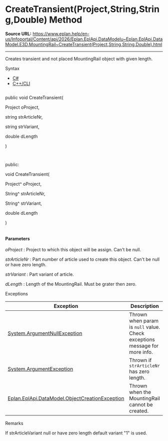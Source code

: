 # CreateTransient(Project,String,String,Double) Method

**Source URL:** https://www.eplan.help/en-us/Infoportal/Content/api/2026/Eplan.EplApi.DataModelu~Eplan.EplApi.DataModel.E3D.MountingRail~CreateTransient(Project,String,String,Double).html

---

Creates transient and not placed MountingRail object with given length.

Syntax

- [C#](#i-syntax-CS)
- [C++/CLI](#i-syntax-CPP2005)

```
```
public void CreateTransient( 

   Project oProject,

   string strArticleNr,

   string strVariant,

   double dLength

)
```
```

```
```
public:

void CreateTransient( 

   Project^ oProject,

   String^ strArticleNr,

   String^ strVariant,

   double dLength

)
```
```

#### Parameters

*oProject*
:   Project to which this object will be assign. Can't be null.

*strArticleNr*
:   Part number of article used to create this object. Can't be null or have zero length.

*strVariant*
:   Part variant of article.

*dLength*
:   Length of the MountingRail. Must be grater then zero.

Exceptions

| Exception | Description |
| --- | --- |
| [System.ArgumentNullException](#) | Thrown when param is `null` value. Check exceptions message for more info. |
| [System.ArgumentException](#) | Thrown if `strArticleNr` has zero length. |
| [Eplan.EplApi.DataModel.ObjectCreationException](Eplan.EplApi.DataModelu~Eplan.EplApi.DataModel.ObjectCreationException.html) | Thrown when the MountingRail cannot be created. |

Remarks

If strArticleVariant null or have zero length default variant "1" is used.
